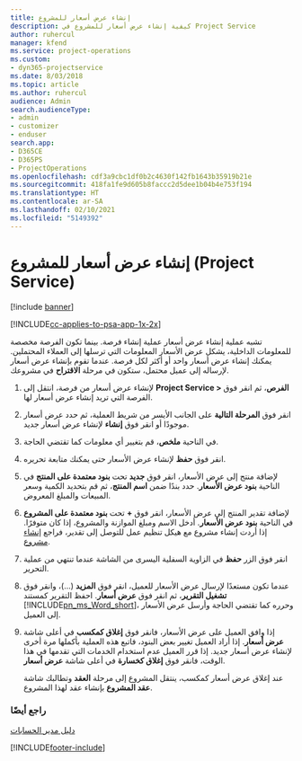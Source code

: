 ```yaml
---
title: إنشاء عرض أسعار للمشروع
description: كيفية إنشاء عرض أسعار للمشروع في Project Service
author: ruhercul
manager: kfend
ms.service: project-operations
ms.custom:
- dyn365-projectservice
ms.date: 8/03/2018
ms.topic: article
ms.author: ruhercul
audience: Admin
search.audienceType:
- admin
- customizer
- enduser
search.app:
- D365CE
- D365PS
- ProjectOperations
ms.openlocfilehash: cdf3a9cbc1df0b2c4630f142fb1643b35919b21e
ms.sourcegitcommit: 418fa1fe9d605b8faccc2d5dee1b04b4e753f194
ms.translationtype: HT
ms.contentlocale: ar-SA
ms.lasthandoff: 02/10/2021
ms.locfileid: "5149392"
---
```

# <a name="create-a-project-quote-project-service"></a>إنشاء عرض أسعار للمشروع (Project Service)

[!include [banner](../includes/psa-now-project-operations.md)]

[!INCLUDE[cc-applies-to-psa-app-1x-2x](../includes/cc-applies-to-psa-app-1x-2x.md)]

تشبه عملية إنشاء عرض أسعار عملية إنشاء فرصة. بينما تكون الفرصة مخصصة للمعلومات الداخلية، يشكل عرض الأسعار المعلومات التي ترسلها إلى العملاء المحتملين. يمكنك إنشاء عرض أسعار واحد أو أكثر لكل فرصة. عندما تقوم بإنشاء عرض أسعار لإرساله إلى عميل محتمل، ستكون في مرحلة **الاقتراح** في مشروعك.  
  
1. لإنشاء عرض أسعار من فرصة، انتقل إلى **Project Service > الفرص**، ثم انقر فوق الفرصة التي تريد إنشاء عرض أسعار لها.  
  
2. انقر فوق **المرحلة التالية** على الجانب الأيسر من شريط العملية، ثم حدد عرض أسعار موجودًا أو انقر فوق **إنشاء** لإنشاء عرض أسعار جديد.  
  
3. في الناحية **ملخص**، قم بتغيير أي معلومات كما تقتضي الحاجة.  
  
4. انقر فوق **حفظ** لإنشاء عرض الأسعار حتى يمكنك متابعة تحريره.  
  
5. لإضافة منتج إلى عرض الأسعار، انقر فوق **جديد** تحت **بنود معتمدة على المنتج‬** في الناحية **بنود عرض الأسعار**. حدد بندًا ضمن **اسم المنتج**، ثم قم بتحديد الكمية وسعر المبيعات والمبلغ المعروض‬.  
  
6. لإضافة تقدير المنتج إلى عرض الأسعار، انقر فوق **+** تحت **بنود معتمدة على المشروع** في الناحية **بنود عرض الأسعار**. أدخل الاسم ومبلغ الموازنة والمشروع، إذا كان متوفرًا. إذا أردت إنشاء مشروع مع هيكل تنظيم عمل للتوصل إلى تقدير، فراجع [إنشاء مشروع](../psa/create-project.md).  
  
7. انقر فوق الزر **حفظ** في الزاوية السفلية اليسرى من الشاشة عندما تنتهي من عملية التحرير.  
  
8. عندما تكون مستعدًا لإرسال عرض الأسعار للعميل، انقر فوق **المزيد** (...)، وانقر فوق **تشغيل التقرير**، ثم انقر فوق **عرض أسعار**. احفظ التقرير كمستند [!INCLUDE[pn_ms_Word_short](../includes/pn-ms-word-short.md)]، وحرره كما تقتضي الحاجة وأرسل عرض الأسعار إلى العميل.  
  
9. إذا وافق العميل على عرض الأسعار، فانقر فوق **إغلاق كمكسب‬** في أعلى شاشة **عرض أسعار**. إذا أراد العميل تغيير بعض البنود، فاتبع هذه العملية بأكملها مرة أخرى لإنشاء عرض أسعار جديد. إذا قرر العميل عدم استخدام الخدمات التي تقدمها في هذا الوقت، فانقر فوق **إغلاق كخسارة‬** في أعلى شاشة **عرض أسعار**.  
  
   عند إغلاق عرض أسعار كمكسب، ينتقل المشروع إلى مرحلة **العقد** وتطالبك شاشة **عقد المشروع** بإنشاء عقد لهذا المشروع.  
  
### <a name="see-also"></a>راجع أيضًا  
 [دليل مدير الحسابات](../psa/account-manager-guide.md)


[!INCLUDE[footer-include](../includes/footer-banner.md)]